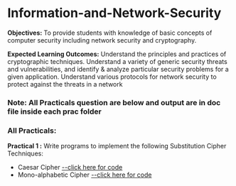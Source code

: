 # Information-and-Network-Security
**Objectives:**
To provide students with knowledge of basic concepts of computer security including network security and cryptography.

**Expected Learning Outcomes:** 
Understand the principles and practices of cryptographic techniques. Understand a variety of generic security threats and vulnerabilities, and identify & analyze particular security problems for a given application. Understand various protocols for network security to protect against the threats in a network

### Note: All Practicals question are below and output are in doc file inside each prac folder

### All Practicals:

**Practical 1 :** Write programs to implement the following Substitution Cipher Techniques:

- Caesar Cipher  [--click here for code](https://github.com/sahiljanbandhu/Information-and-Network-Security/blob/master/Prac%201/CaesarCipher/src/caesarcipher/CaesarCipher.java)
- Mono-alphabetic Cipher [--click here for code](https://github.com/sahiljanbandhu/Information-and-Network-Security/blob/master/Prac%201/Monoalpha/src/monoalpha/Monoalpha.java)


